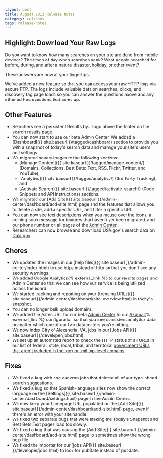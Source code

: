 ```yaml
---
layout: post
title: August 2013 Release Notes
category: releases
tags: release-notes
---
```


## Highlight: Download Your Raw Logs

Do you want to know how many searches on your site are done from mobile devices? The times of day when searches peak? What people searched for before, during, and after a natural disaster, holiday, or other event?

These answers are now at your fingertips.

We've added a new feature so that you can access your raw HTTP logs via secure FTP. The logs include valuable data on searches, clicks, and discovery tag page loads so you can answer the questions above and any other ad hoc questions that come up.

## Other Features

* Searchers see a persistent Results by... logo above the footer on the search results page.
* You can now start to use our [beta Admin Center](https://search.usa.gov/sites/). We added a [Dashboard]({{ site.baseurl }}/tagged/dashboard) section to provide you with a snapshot of today's search data and manage your site's users and settings.
* We migrated several pages to the following sections:
  * [Manage Content]({{ site.baseurl }}/tagged/manage-content/) (Domains, Collections, Best Bets: Text, RSS, Flickr, Twitter, and YouTube),
  * [Analytics]({{ site.baseurl }}/tagged/analytics/) (3rd Party Tracking), and
  * [Activate Search]({{ site.baseurl }}/tagged/activate-search/) (Code Snippets and API Instructions) sections.
* We migrated our [Add Site]({{ site.baseurl }}/admin-center/dashboard/add-site.html) page and the features that allows you to delete a site, add a specific URL, and filter a specific URL.
* You can now see text descriptions when you mouse over the icons, a coming soon message for features that haven't yet been migrated, and our phone number on all pages of the [Admin Center](https://search.usa.gov/sites/).
* Researchers can now browse and download USA.gov's search data on [Data.gov](https://www.data.gov/).


## Chores

* We updated the images in our [help files]({{ site.baseurl }}/admin-center/index.html) to use https instead of http so that you don't see any security warnings.
* We added [Google Analytics](https://www.google.com/analytics/){% external_link %} to our results pages and Admin Center so that we can see how our service is being utilized across the board.
* We started tracking and reporting on your [trending URLs]({{ site.baseurl }}/admin-center/dashboard/site-overview.html) in today's snapshot.
* You can no longer bulk upload domains.
* We added the /sites URL for our beta [Admin Center](https://search.usa.gov/sites/) to our [Akamai](http://www.akamai.com/){% external_link %} configuration so that you see consistent analytics data no matter which one of our two datacenters you're hitting.
* We now index City of Alexandria, VA, jobs in our [Jobs API]({{ site.baseurl }}/developer/jobs.html).
* We set up an automated report to check the HTTP status of all URLs in our list of federal, state, local, tribal, and territorial [government URLs that aren't included in the .gov or .mil top-level domains](https://search.gov/developer/govt-urls.html).

## Fixes
* We fixed a bug with one our cron jobs that deleted all of our type-ahead search suggestions.
* We fixed a bug so that Spanish-language sites now show the correct language on the [Settings]({{ site.baseurl }}/admin-center/dashboard/settings.html) page in the Admin Center.
* We now keep your homepage URL populated on the [Add Site]({{ site.baseurl }}/admin-center/dashboard/add-site.html) page, even if there's an error with your site handle.
* We fixed two separate bugs that were making the Today's Snapshot and Best Bets:Text pages load too slowly.
* We fixed a bug that was causing the [Add Site]({{ site.baseurl }}/admin-center/dashboard/add-site.html) page to sometimes show the wrong help file.
* We fixed the importer for our [jobs API]({{ site.baseurl }}/developer/jobs.html) to look for pubDate instead of pubdate.